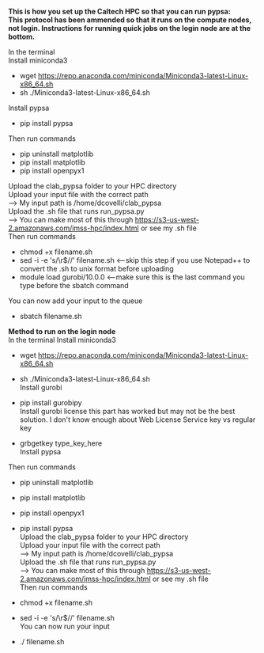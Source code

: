 **This is how you set up the Caltech HPC so that you can run pypsa:**  
**This protocol has been ammended so that it runs on the compute nodes, not login. Instructions for running quick jobs on the login node are at the bottom.**  

In the terminal  
Install miniconda3  
* wget https://repo.anaconda.com/miniconda/Miniconda3-latest-Linux-x86_64.sh  
* sh ./Miniconda3-latest-Linux-x86_64.sh     

Install pypsa  
* pip install pypsa  

Then run commands  
* pip uninstall matplotlib  
* pip install matplotlib  
* pip install openpyx1 

Upload the clab_pypsa folder to your HPC directory  
Upload your input file with the correct path  
--> My input path is /home/dcovelli/clab_pypsa  
Upload the .sh file that runs run_pypsa.py  
--> You can make most of this through https://s3-us-west-2.amazonaws.com/imss-hpc/index.html or see my .sh file  
Then run commands   
* chmod +x filename.sh  
* sed -i -e 's/\r$//' filename.sh <--skip this step if you use Notepad++ to convert the .sh to unix format before uploading
* module load gurobi/10.0.0  <--make sure this is the last command you type before the sbatch command


You can now add your input to the queue  
* sbatch filename.sh  


**Method to run on the login node**  
In the terminal
Install miniconda3  

* wget https://repo.anaconda.com/miniconda/Miniconda3-latest-Linux-x86_64.sh  
* sh ./Miniconda3-latest-Linux-x86_64.sh  
Install gurobi  

* pip install gurobipy  
Install gurobi license this part has worked but may not be the best solution. I don't know enough about Web License Service key vs regular key  

* grbgetkey type_key_here  
Install pypsa 

Then run commands  

* pip uninstall matplotlib  
* pip install matplotlib  
* pip install openpyx1  

* pip install pypsa  
Upload the clab_pypsa folder to your HPC directory  
Upload your input file with the correct path  
--> My input path is /home/dcovelli/clab_pypsa  
Upload the .sh file that runs run_pypsa.py  
--> You can make most of this through https://s3-us-west-2.amazonaws.com/imss-hpc/index.html or see my .sh file  
Then run commands  
* chmod +x filename.sh  
* sed -i -e 's/\r$//' filename.sh  
You can now run your input  

* ./ filename.sh  
